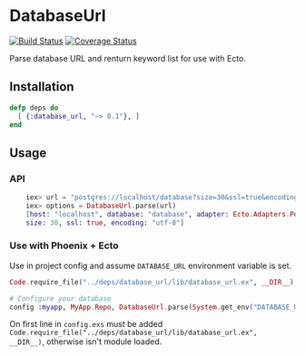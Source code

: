 # DatabaseUrl

[![Build Status](https://semaphoreci.com/api/v1/projects/91fb642e-351c-40c4-a0d4-7c45e4e0f7bf/431905/shields_badge.svg)](https://semaphoreci.com/smita/database_url)
[![Coverage Status](https://coveralls.io/repos/s-m-i-t-a/database_url/badge.svg?branch=master)](https://coveralls.io/r/s-m-i-t-a/database_url?branch=master)

Parse database URL and renturn keyword list for use with Ecto.


## Installation

```elixir
defp deps do
  [ {:database_url, "~> 0.1"}, ]
end
```


## Usage

### API

```elixir
    iex> url = "postgres://localhost/database?size=30&ssl=true&encoding=utf-8"
    iex> options = DatabaseUrl.parse(url)
    [host: "localhost", database: "database", adapter: Ecto.Adapters.Postgres,
    size: 30, ssl: true, encoding: "utf-8"]
```


### Use with Phoenix + Ecto

Use in project config and assume `DATABASE_URL` environment variable is set.

```elixir
Code.require_file("../deps/database_url/lib/database_url.ex", __DIR__)

# Configure your database
config :myapp, MyApp.Repo, DatabaseUrl.parse(System.get_env("DATABASE_URL"))
```

On first line in `config.exs` must be added `Code.require_file("../deps/database_url/lib/database_url.ex", __DIR__)`,
otherwise isn't module loaded.
